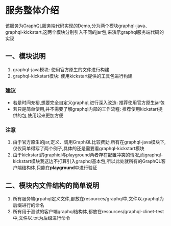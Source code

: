 # 服务整体介绍

该服务为GraphQL服务端代码实现的Demo,分为两个模块graphql-java、graphql-kickstart,这两个模块分别引入不同的jar包,来演示graphql服务端代码的实现

## 一、模块说明

1. graphql-java模块: 使用官方原生的文件进行构建
2. graphql-kickstart模块: 使用kickstart提供的工具包进行构建

### 建议

- 若是时间充裕,想要完全自定义graphql,进行深入改造: 推荐使用官方原生jar包
- 若只是简单使用,并不需要了解graphql内部的工作流程: 推荐使用kickstart提供的包,使用起来更加方便

### 注意

1. 由于官方原生的jar,定义、调用GraphQL比较费劲,所有在graphql-java模块下,仅仅简单得写了两个例子,具体的还是需要看graphql-kickstart模块
2. 由于kickstart的graphiql与playground两者存在配置冲突的情况,而graphql-kickstart模块我这边不打算引入graphql基本包,所以此处就所有的GraphQL客户端结构体,只能在**playground**中进行验证


## 二、模块内文件结构的简单说明

1. 所有服务端grpahql定义文件,都放在resources/graphql中,文件以.graphql为后缀进行的命名
2. 所有用于测试的客户端graphql结构体,都放在resources/graphql-clinet-test中,文件以.txt为后缀进行命令